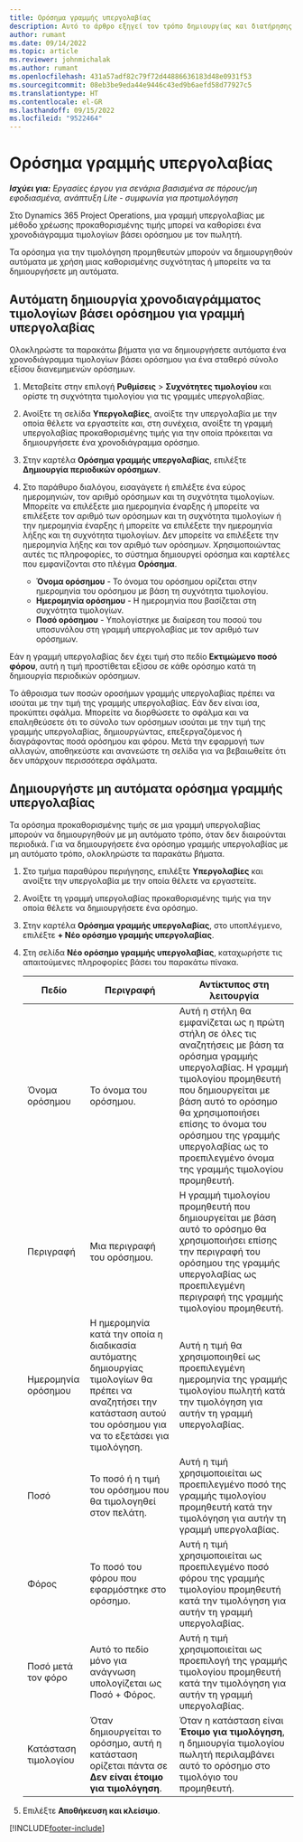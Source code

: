 ```yaml
---
title: Ορόσημα γραμμής υπεργολαβίας
description: Αυτό το άρθρο εξηγεί τον τρόπο δημιουργίας και διατήρησης ενός χρονοδιαγράμματος τιμολογίων βάσει ορόσημου για μια υπεργολαβία με έναν προμηθευτή.
author: rumant
ms.date: 09/14/2022
ms.topic: article
ms.reviewer: johnmichalak
ms.author: rumant
ms.openlocfilehash: 431a57adf82c79f72d44886636183d48e0931f53
ms.sourcegitcommit: 08eb3be9eda44e9446c43ed9b6aefd58d77927c5
ms.translationtype: HT
ms.contentlocale: el-GR
ms.lasthandoff: 09/15/2022
ms.locfileid: "9522464"
---
```

# <a name="subcontract-line-milestones"></a>Ορόσημα γραμμής υπεργολαβίας

_**Ισχύει για:** Εργασίες έργου για σενάρια βασισμένα σε πόρους/μη εφοδιασμένα, ανάπτυξη Lite - συμφωνία για προτιμολόγηση_

Στο Dynamics 365 Project Operations, μια γραμμή υπεργολαβίας με μέθοδο χρέωσης προκαθορισμένης τιμής μπορεί να καθορίσει ένα χρονοδιάγραμμα τιμολογίων βάσει ορόσημου με τον πωλητή.

Τα ορόσημα για την τιμολόγηση προμηθευτών μπορούν να δημιουργηθούν αυτόματα με χρήση μιας καθορισμένης συχνότητας ή μπορείτε να τα δημιουργήσετε μη αυτόματα.

## <a name="automatically-create-a-milestone-based-invoice-schedule-for-a-subcontract-line"></a>Αυτόματη δημιουργία χρονοδιαγράμματος τιμολογίων βάσει ορόσημου για γραμμή υπεργολαβίας

Ολοκληρώστε τα παρακάτω βήματα για να δημιουργήσετε αυτόματα ένα χρονοδιάγραμμα τιμολογίων βάσει ορόσημου για ένα σταθερό σύνολο εξίσου διανεμημενών ορόσημων.

1. Μεταβείτε στην επιλογή **Ρυθμίσεις** > **Συχνότητες τιμολογίου** και ορίστε τη συχνότητα τιμολογίου για τις γραμμές υπεργολαβίας.
2. Ανοίξτε τη σελίδα **Υπεργολαβίες**, ανοίξτε την υπεργολαβία με την οποία θέλετε να εργαστείτε και, στη συνέχεια, ανοίξτε τη γραμμή υπεργολαβίας προκαθορισμένης τιμής για την οποία πρόκειται να δημιουργήσετε ένα χρονοδιάγραμμα ορόσημο.
3. Στην καρτέλα **Ορόσημα γραμμής υπεργολαβίας**, επιλέξτε **Δημιουργία περιοδικών ορόσημων**.
4. Στο παράθυρο διαλόγου, εισαγάγετε ή επιλέξτε ένα εύρος ημερομηνιών, τον αριθμό ορόσημων και τη συχνότητα τιμολογίων. Μπορείτε να επιλέξετε μια ημερομηνία έναρξης ή μπορείτε να επιλέξετε τον αριθμό των ορόσημων και τη συχνότητα τιμολογίων ή την ημερομηνία έναρξης ή μπορείτε να επιλέξετε την ημερομηνία λήξης και τη συχνότητα τιμολογίων. Δεν μπορείτε να επιλέξετε την ημερομηνία λήξης και τον αριθμό των ορόσημων.
Χρησιμοποιώντας αυτές τις πληροφορίες, το σύστημα δημιουργεί ορόσημα και καρτέλες που εμφανίζονται στο πλέγμα **Ορόσημα**.

   - **Όνομα ορόσημου** - Το όνομα του ορόσημου ορίζεται στην ημερομηνία του ορόσημου με βάση τη συχνότητα τιμολογίου.
   - **Ημερομηνία ορόσημου** - Η ημερομηνία που βασίζεται στη συχνότητα τιμολογίων.
   - **Ποσό ορόσημου** - Υπολογίστηκε με διαίρεση του ποσού του υποσυνόλου στη γραμμή υπεργολαβίας με τον αριθμό των ορόσημων.

Εάν η γραμμή υπεργολαβίας δεν έχει τιμή στο πεδίο **Εκτιμώμενο ποσό φόρου**, αυτή η τιμή προστίθεται εξίσου σε κάθε ορόσημο κατά τη δημιουργία περιοδικών ορόσημων.

Το άθροισμα των ποσών οροσήμων γραμμής υπεργολαβίας πρέπει να ισούται με την τιμή της γραμμής υπεργολαβίας. Εάν δεν είναι ίσα, προκύπτει σφάλμα. Μπορείτε να διορθώσετε το σφάλμα και να επαληθεύσετε ότι το σύνολο των ορόσημων ισούται με την τιμή της γραμμής υπεργολαβίας, δημιουργώντας, επεξεργαζόμενος ή διαγράφοντας ποσά ορόσημου και φόρου. Μετά την εφαρμογή των αλλαγών, αποθηκεύστε και ανανεώστε τη σελίδα για να βεβαιωθείτε ότι δεν υπάρχουν περισσότερα σφάλματα.

## <a name="manually-create-subcontract-line-milestones"></a>Δημιουργήστε μη αυτόματα ορόσημα γραμμής υπεργολαβίας

Τα ορόσημα προκαθορισμένης τιμής σε μια γραμμή υπεργολαβίας μπορούν να δημιουργηθούν με μη αυτόματο τρόπο, όταν δεν διαιρούνται περιοδικά. Για να δημιουργήσετε ένα ορόσημο γραμμής υπεργολαβίας με μη αυτόματο τρόπο, ολοκληρώστε τα παρακάτω βήματα.

1. Στο τμήμα παραθύρου περιήγησης, επιλέξτε **Υπεργολαβίες** και ανοίξτε την υπεργολαβία με την οποία θέλετε να εργαστείτε.
2. Ανοίξτε τη γραμμή υπεργολαβίας προκαθορισμένης τιμής για την οποία θέλετε να δημιουργήσετε ένα ορόσημο.
3. Στην καρτέλα **Ορόσημα γραμμής υπεργολαβίας**, στο υποπλέγμενο, επιλέξτε **+ Νέο ορόσημο γραμμής υπεργολαβίας**.
4. Στη σελίδα **Νέο ορόσημο γραμμής υπεργολαβίας**, καταχωρήστε τις απαιτούμενες πληροφορίες βάσει του παρακάτω πίνακα.

    | Πεδίο | Περιγραφή |Αντίκτυπος στη λειτουργία|
    | --- | --- |----------------------|
    | Όνομα ορόσημου | Το όνομα του ορόσημου. |Αυτή η στήλη θα εμφανίζεται ως η πρώτη στήλη σε όλες τις αναζητήσεις με βάση τα ορόσημα γραμμής υπεργολαβίας. Η γραμμή τιμολογίου προμηθευτή που δημιουργείται με βάση αυτό το ορόσημο θα χρησιμοποιήσει επίσης το όνομα του ορόσημου της γραμμής υπεργολαβίας ως το προεπιλεγμένο όνομα της γραμμής τιμολογίου προμηθευτή.|
    | Περιγραφή | Μια περιγραφή του ορόσημου. |Η γραμμή τιμολογίου προμηθευτή που δημιουργείται με βάση αυτό το ορόσημο θα χρησιμοποιήσει επίσης την περιγραφή του ορόσημου της γραμμής υπεργολαβίας ως προεπιλεγμένη περιγραφή της γραμμής τιμολογίου προμηθευτή.|
    | Ημερομηνία ορόσημου | Η ημερομηνία κατά την οποία η διαδικασία αυτόματης δημιουργίας τιμολογίων θα πρέπει να αναζητήσει την κατάσταση αυτού του ορόσημου για να το εξετάσει για τιμολόγηση.| Αυτή η τιμή θα χρησιμοποιηθεί ως προεπιλεγμένη ημερομηνία της γραμμής τιμολογίου πωλητή κατά την τιμολόγηση για αυτήν τη γραμμή υπεργολαβίας. |
    | Ποσό | Το ποσό ή η τιμή του ορόσημου που θα τιμολογηθεί στον πελάτη. |Αυτή η τιμή χρησιμοποιείται ως προεπιλεγμένο ποσό της γραμμής τιμολογίου προμηθευτή κατά την τιμολόγηση για αυτήν τη γραμμή υπεργολαβίας. |
    | Φόρος | Το ποσό του φόρου που εφαρμόστηκε στο ορόσημο.| Αυτή η τιμή χρησιμοποιείται ως προεπιλεγμένο ποσό φόρου της γραμμής τιμολογίου προμηθευτή κατά την τιμολόγηση για αυτήν τη γραμμή υπεργολαβίας. |
    | Ποσό μετά τον φόρο | Αυτό το πεδίο μόνο για ανάγνωση υπολογίζεται ως Ποσό + Φόρος.|Αυτή η τιμή χρησιμοποιείται ως προεπιλογή της γραμμής τιμολογίου προμηθευτή κατά την τιμολόγηση για αυτήν τη γραμμή υπεργολαβίας. |
    | Κατάσταση τιμολογίου | Όταν δημιουργείται το ορόσημο, αυτή η κατάσταση ορίζεται πάντα σε **Δεν είναι έτοιμο για τιμολόγηση**.|  Όταν η κατάσταση είναι **Έτοιμο για τιμολόγηση**, η δημιουργία τιμολογίου πωλητή περιλαμβάνει αυτό το ορόσημο στο τιμολόγιο του προμηθευτή. |

5. Επιλέξτε **Αποθήκευση και κλείσιμο**.


[!INCLUDE[footer-include](../../includes/footer-banner.md)]
